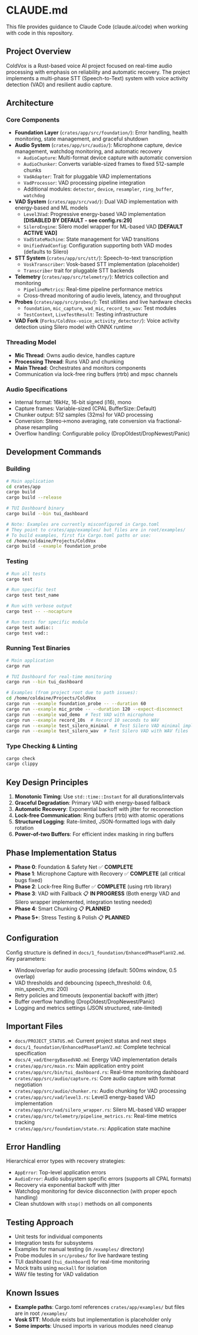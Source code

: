 # CLAUDE.md

This file provides guidance to Claude Code (claude.ai/code) when working with code in this repository.

## Project Overview

ColdVox is a Rust-based voice AI project focused on real-time audio processing with emphasis on reliability and automatic recovery. The project implements a multi-phase STT (Speech-to-Text) system with voice activity detection (VAD) and resilient audio capture.

## Architecture

### Core Components

- **Foundation Layer** (`crates/app/src/foundation/`): Error handling, health monitoring, state management, and graceful shutdown
- **Audio System** (`crates/app/src/audio/`): Microphone capture, device management, watchdog monitoring, and automatic recovery
  - `AudioCapture`: Multi-format device capture with automatic conversion
  - `AudioChunker`: Converts variable-sized frames to fixed 512-sample chunks
  - `VadAdapter`: Trait for pluggable VAD implementations
  - `VadProcessor`: VAD processing pipeline integration
  - Additional modules: `detector`, `device`, `resampler`, `ring_buffer`, `watchdog`
- **VAD System** (`crates/app/src/vad/`): Dual VAD implementation with energy-based and ML models
  - `Level3Vad`: Progressive energy-based VAD implementation **[DISABLED BY DEFAULT - see config.rs:29]**
  - `SileroEngine`: Silero model wrapper for ML-based VAD **[DEFAULT ACTIVE VAD]**
  - `VadStateMachine`: State management for VAD transitions
  - `UnifiedVadConfig`: Configuration supporting both VAD modes (defaults to Silero)
- **STT System** (`crates/app/src/stt/`): Speech-to-text transcription
  - `VoskTranscriber`: Vosk-based STT implementation (placeholder)
  - `Transcriber` trait for pluggable STT backends
- **Telemetry** (`crates/app/src/telemetry/`): Metrics collection and monitoring
  - `PipelineMetrics`: Real-time pipeline performance metrics
  - Cross-thread monitoring of audio levels, latency, and throughput
- **Probes** (`crates/app/src/probes/`): Test utilities and live hardware checks
  - `foundation`, `mic_capture`, `vad_mic`, `record_to_wav`: Test modules
  - `TestContext`, `LiveTestResult`: Testing infrastructure
- **VAD Fork** (`Forks/ColdVox-voice_activity_detector/`): Voice activity detection using Silero model with ONNX runtime

### Threading Model

- **Mic Thread**: Owns audio device, handles capture
- **Processing Thread**: Runs VAD and chunking  
- **Main Thread**: Orchestrates and monitors components
- Communication via lock-free ring buffers (rtrb) and mpsc channels

### Audio Specifications

- Internal format: 16kHz, 16-bit signed (i16), mono
- Capture frames: Variable-sized (CPAL BufferSize::Default)
- Chunker output: 512 samples (32ms) for VAD processing
- Conversion: Stereo→mono averaging, rate conversion via fractional-phase resampling
- Overflow handling: Configurable policy (DropOldest/DropNewest/Panic)

## Development Commands

### Building
```bash
# Main application
cd crates/app
cargo build
cargo build --release

# TUI Dashboard binary
cargo build --bin tui_dashboard

# Note: Examples are currently misconfigured in Cargo.toml
# They point to crates/app/examples/ but files are in root/examples/
# To build examples, first fix Cargo.toml paths or use:
cd /home/coldaine/Projects/ColdVox
cargo build --example foundation_probe
```

### Testing
```bash
# Run all tests
cargo test

# Run specific test
cargo test test_name

# Run with verbose output
cargo test -- --nocapture

# Run tests for specific module
cargo test audio::
cargo test vad::
```

### Running Test Binaries
```bash
# Main application
cargo run

# TUI Dashboard for real-time monitoring
cargo run --bin tui_dashboard

# Examples (from project root due to path issues):
cd /home/coldaine/Projects/ColdVox
cargo run --example foundation_probe -- --duration 60
cargo run --example mic_probe -- --duration 120 --expect-disconnect
cargo run --example vad_demo  # Test VAD with microphone
cargo run --example record_10s  # Record 10 seconds to WAV
cargo run --example test_silero_minimal  # Test Silero VAD minimal implementation
cargo run --example test_silero_wav  # Test Silero VAD with WAV files
```

### Type Checking & Linting
```bash
cargo check
cargo clippy
```

## Key Design Principles

1. **Monotonic Timing**: Use `std::time::Instant` for all durations/intervals
2. **Graceful Degradation**: Primary VAD with energy-based fallback
3. **Automatic Recovery**: Exponential backoff with jitter for reconnection
4. **Lock-free Communication**: Ring buffers (rtrb) with atomic operations
5. **Structured Logging**: Rate-limited, JSON-formatted logs with daily rotation
6. **Power-of-two Buffers**: For efficient index masking in ring buffers

## Phase Implementation Status

- **Phase 0**: Foundation & Safety Net ✅ **COMPLETE**
- **Phase 1**: Microphone Capture with Recovery ✅ **COMPLETE** (all critical bugs fixed)
- **Phase 2**: Lock-free Ring Buffer ✅ **COMPLETE** (using rtrb library)
- **Phase 3**: VAD with Fallback 📋 **IN PROGRESS** (Both energy VAD and Silero wrapper implemented, integration testing needed)
- **Phase 4**: Smart Chunking 📋 **PLANNED**
- **Phase 5+**: Stress Testing & Polish 📋 **PLANNED**

## Configuration

Config structure is defined in `docs/1_foundation/EnhancedPhasePlanV2.md`. Key parameters:
- Window/overlap for audio processing (default: 500ms window, 0.5 overlap)
- VAD thresholds and debouncing (speech_threshold: 0.6, min_speech_ms: 200)
- Retry policies and timeouts (exponential backoff with jitter)
- Buffer overflow handling (DropOldest/DropNewest/Panic)
- Logging and metrics settings (JSON structured, rate-limited)

## Important Files

- `docs/PROJECT_STATUS.md`: Current project status and next steps
- `docs/1_foundation/EnhancedPhasePlanV2.md`: Complete technical specification
- `docs/4_vad/EnergyBasedVAD.md`: Energy VAD implementation details
- `crates/app/src/main.rs`: Main application entry point
- `crates/app/src/bin/tui_dashboard.rs`: Real-time monitoring dashboard
- `crates/app/src/audio/capture.rs`: Core audio capture with format negotiation
- `crates/app/src/audio/chunker.rs`: Audio chunking for VAD processing
- `crates/app/src/vad/level3.rs`: Level3 energy-based VAD implementation
- `crates/app/src/vad/silero_wrapper.rs`: Silero ML-based VAD wrapper
- `crates/app/src/telemetry/pipeline_metrics.rs`: Real-time metrics tracking
- `crates/app/src/foundation/state.rs`: Application state machine

## Error Handling

Hierarchical error types with recovery strategies:
- `AppError`: Top-level application errors
- `AudioError`: Audio subsystem specific errors (supports all CPAL formats)
- Recovery via exponential backoff with jitter
- Watchdog monitoring for device disconnection (with proper epoch handling)
- Clean shutdown with `stop()` methods on all components

## Testing Approach

- Unit tests for individual components
- Integration tests for subsystems  
- Examples for manual testing (in `/examples/` directory)
- Probe modules in `src/probes/` for live hardware testing
- TUI dashboard (`tui_dashboard`) for real-time monitoring
- Mock traits using `mockall` for isolation
- WAV file testing for VAD validation

## Known Issues

- **Example paths**: Cargo.toml references `crates/app/examples/` but files are in root `/examples/`
- **Vosk STT**: Module exists but implementation is placeholder only
- **Some imports**: Unused imports in various modules need cleanup